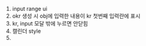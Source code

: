 1. input range ui
2. okr 생성 시 obj에 입력한 내용이 kr 첫번째 입력란에 표시
3. kr, input 모달 밖에 누르면 안닫힘
4. 캘린더 style
5.

